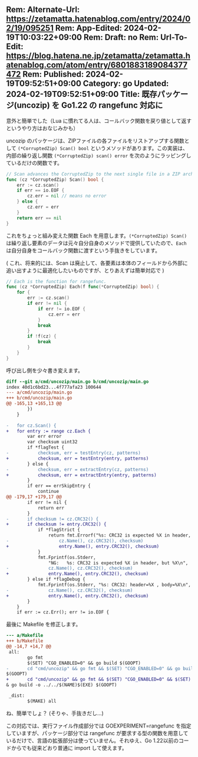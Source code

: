 Rem: Alternate-Url: https://zetamatta.hatenablog.com/entry/2024/02/19/095251
Rem: App-Edited: 2024-02-19T10:03:22+09:00
Rem: Draft: no
Rem: Url-To-Edit: https://blog.hatena.ne.jp/zetamatta/zetamatta.hatenablog.com/atom/entry/6801883189084377472
Rem: Published: 2024-02-19T09:52:51+09:00
Category: go
Updated: 2024-02-19T09:52:51+09:00
Title: 既存パッケージ(uncozip) を Go1.22 の rangefunc 対応に
---
意外と簡単でした（Lua に慣れてる人は、コールバック関数を戻り値として返すというやり方はおなじみかも）

uncozip のパッケージは、ZIPファイルの各ファイルをリストアップする関数として `(*CorruptedZip) Scan() bool` というメソッドがあります。この実装は、内部の繰り返し関数 `(*CorruptedZip) scan() error` を次のようにラッピングしているだけの関数です。

```go
// Scan advances the CorruptedZip to the next single file in a ZIP archive.
func (cz *CorruptedZip) Scan() bool {
    err := cz.scan()
    if err == io.EOF {
        cz.err = nil // means no error
    } else {
        cz.err = err
    }
    return err == nil
}
```

これをちょっと組み変えた関数 Each を用意します。`(*CorruptedZip) Scan()` は繰り返し要素のデータは元々自分自身のメソッドで提供していたので、`Each` は自分自身をコールバック関数に渡すという手抜きをしています。

( これ、将来的には、Scan は廃止して、各要素は本体のフィールドから外部に追い出すように最適化したいものですが、とりあえずは簡単対応で )

```go
// Each is the function for rangefunc.
func (cz *CorruptedZip) Each(f func(*CorruptedZip) bool) {
    for {
        err := cz.scan()
        if err != nil {
            if err != io.EOF {
                cz.err = err
            }
            break
        }
        if !f(cz) {
            break
        }
    }
}
```

呼び出し側を少々書き変えます。

```diff
diff --git a/cmd/uncozip/main.go b/cmd/uncozip/main.go
index 40d1c6bd23...4f777afa23 100644
--- a/cmd/uncozip/main.go
+++ b/cmd/uncozip/main.go
@@ -165,13 +165,13 @@
        })
    }
 
-   for cz.Scan() {
+   for entry := range cz.Each {
        var err error
        var checksum uint32
        if *flagTest {
-           checksum, err = testEntry(cz, patterns)
+           checksum, err = testEntry(entry, patterns)
        } else {
-           checksum, err = extractEntry(cz, patterns)
+           checksum, err = extractEntry(entry, patterns)
        }
        if err == errSkipEntry {
            continue
@@ -179,17 +179,17 @@
        if err != nil {
            return err
        }
-       if checksum != cz.CRC32() {
+       if checksum != entry.CRC32() {
            if *flagStrict {
                return fmt.Errorf("%s: CRC32 is expected %X in header, but %X",
-                   cz.Name(), cz.CRC32(), checksum)
+                   entry.Name(), entry.CRC32(), checksum)
            }
            fmt.Fprintf(os.Stderr,
                "NG:   %s: CRC32 is expected %X in header, but %X\n",
-               cz.Name(), cz.CRC32(), checksum)
+               entry.Name(), entry.CRC32(), checksum)
        } else if *flagDebug {
            fmt.Fprintf(os.Stderr, "%s: CRC32: header=%X , body=%X\n",
-               cz.Name(), cz.CRC32(), checksum)
+               entry.Name(), entry.CRC32(), checksum)
        }
    }
    if err := cz.Err(); err != io.EOF {
```

最後に Makefile を修正します。

```diff
--- a/Makefile
+++ b/Makefile
@@ -14,7 +14,7 @@
 all:
        go fmt
        $(SET) "CGO_ENABLED=0" && go build $(GOOPT)
-       cd "cmd/uncozip" && go fmt && $(SET) "CGO_ENABLED=0" && go build -o ../../$(NAME)$(EXE)
$(GOOPT)
+       cd "cmd/uncozip" && go fmt && $(SET) "CGO_ENABLED=0" && $(SET) "GOEXPERIMENT=rangefunc"
& go build -o ../../$(NAME)$(EXE) $(GOOPT)

 _dist:
        $(MAKE) all
```

ね、簡単でしょ？ (そりゃ、手抜きだし…)

この対応では、実行ファイル作成部分では GOEXPERIMENT=rangefunc を指定していますが、パッケージ部分では rangefunc が要求する型の関数を用意しているだけで、言語の拡張部分は使っていません。それゆえ、Go 1.22以前のコードからでも従来どおり普通に import して使えます。
